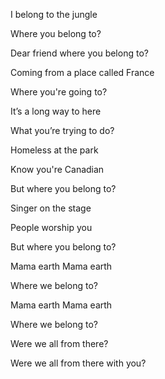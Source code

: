 I belong to the jungle  

Where you belong to?  

Dear friend where you belong to?  

Coming from a place called France  

Where you're going to?  

It’s a long way to here   

What you’re trying to do?   

Homeless at the park    

Know you're Canadian  

But where you belong to?  

Singer on the stage  

People worship you  

But where you belong to?   

Mama earth   Mama earth   

Where we belong to?   

Mama earth   Mama earth   

Where we belong to?   

Were we all from there?   

Were we all from there with you?   

